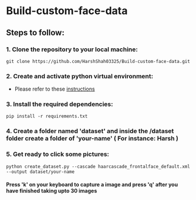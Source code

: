 # Build-custom-face-data
## Steps to follow:

### 1. Clone the repository to your local machine:
``` 
git clone https://github.com/HarshShah03325/Build-custom-face-data.git 

```

### 2. Create and activate python virtual environment:
- Please refer to these [instructions](https://docs.python.org/3/tutorial/venv.html)

### 3. Install the required dependencies:
```
pip install -r requirements.txt
```
### 4. Create a folder named 'dataset' and inside the /dataset folder create a folder of 'your-name' ( For instance: Harsh )

### 5. Get ready to click some pictures:
```
python create_dataset.py --cascade haarcascade_frontalface_default.xml --output dataset/your-name
```
#### Press 'k' on your keyboard to capture a image and press 'q' after you have finished taking upto 30 images
